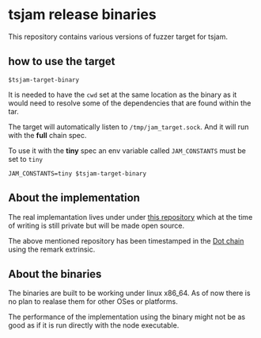 # tsjam release binaries

This repository contains various versions of fuzzer target for tsjam. 

## how to use the target

```
$tsjam-target-binary
```

It is needed to have the `cwd` set at the same location as the binary as it would need to resolve some of the dependencies that are found within the tar.

The target will automatically listen to `/tmp/jam_target.sock`. And it will run with the **full** chain spec. 

To use it with the **tiny** spec an env variable called `JAM_CONSTANTS` must be set to `tiny`

```
JAM_CONSTANTS=tiny $tsjam-target-binary
```

## About the implementation

The real implemantation lives under under [this repository](https://github.com/vekexasia/tsjam) which at the time of writing is still private but will be made open source.

The above mentioned repository has been timestamped in the [Dot chain](https://polkadot.subscan.io/account/155tk9HmeJGsNZtA5LFasSCGZCdpAb2P2Gs6ej9JeP38sAww) using the remark extrinsic.

## About the binaries

The binaries are built to be working under linux x86_64. As of now there is no plan to realase them for other OSes or platforms.

The performance of the implementation using the binary might not be as good as if it is run directly with the node executable.


